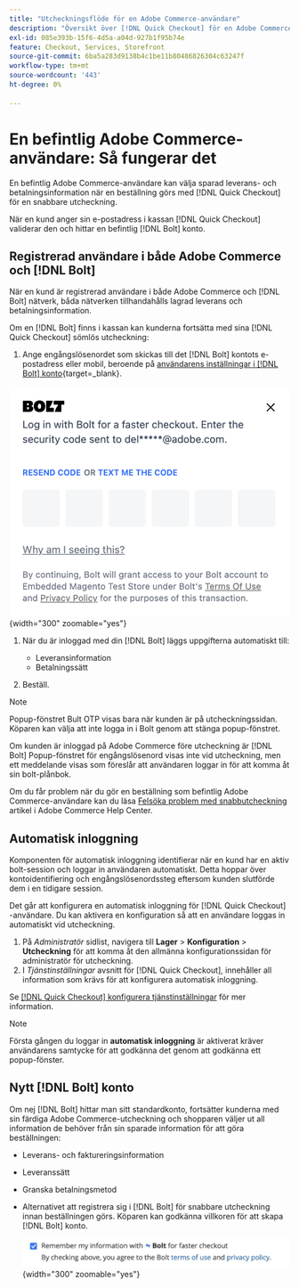 ```yaml
---
title: "Utcheckningsflöde för en Adobe Commerce-användare"
description: "Översikt över [!DNL Quick Checkout] för en Adobe Commerce-användare."
exl-id: 085e393b-15f6-4d5a-a04d-927b1f95b74e
feature: Checkout, Services, Storefront
source-git-commit: 6ba5a283d9138b4c1be11b80486826304c63247f
workflow-type: tm+mt
source-wordcount: '443'
ht-degree: 0%

---
```


# En befintlig Adobe Commerce-användare: Så fungerar det

En befintlig Adobe Commerce-användare kan välja sparad leverans- och betalningsinformation när en beställning görs med [!DNL Quick Checkout] för en snabbare utcheckning.

När en kund anger sin e-postadress i kassan [!DNL Quick Checkout] validerar den och hittar en befintlig [!DNL Bolt] konto.

## Registrerad användare i både Adobe Commerce och [!DNL Bolt]

När en kund är registrerad användare i både Adobe Commerce och [!DNL Bolt] nätverk, båda nätverken tillhandahålls lagrad leverans och betalningsinformation.

Om en [!DNL Bolt] finns i kassan kan kunderna fortsätta med sina [!DNL Quick Checkout] sömlös utcheckning:

1. Ange engångslösenordet som skickas till det [!DNL Bolt] kontots e-postadress eller mobil, beroende på [användarens inställningar i [!DNL Bolt] konto](https://help.bolt.com/shoppers/account/account-settings/#how-to-set-preferred-login-method){target=_blank}.

![Popup för engångslösenord](assets/new-logo-otp-email.png){width="300" zoomable="yes"}

1. När du är inloggad med din [!DNL Bolt] läggs uppgifterna automatiskt till:

   - Leveransinformation
   - Betalningssätt

1. Beställ.

>[!NOTE]
>
> Popup-fönstret Bult OTP visas bara när kunden är på utcheckningssidan. Köparen kan välja att inte logga in i Bolt genom att stänga popup-fönstret.

Om kunden är inloggad på Adobe Commerce före utcheckning är [!DNL Bolt] Popup-fönstret för engångslösenord visas inte vid utcheckning, men ett meddelande visas som föreslår att användaren loggar in för att komma åt sin bolt-plånbok.

Om du får problem när du gör en beställning som befintlig Adobe Commerce-användare kan du läsa [Felsöka problem med snabbutcheckning](https://experienceleague.adobe.com/docs/commerce-knowledge-base/kb/troubleshooting/miscellaneous/quick-checkout-issues.html) artikel i Adobe Commerce Help Center.

## Automatisk inloggning

Komponenten för automatisk inloggning identifierar när en kund har en aktiv bolt-session och loggar in användaren automatiskt. Detta hoppar över kontoidentifiering och engångslösenordssteg eftersom kunden slutförde dem i en tidigare session.

Det går att konfigurera en automatisk inloggning för [!DNL Quick Checkout] -användare. Du kan aktivera en konfiguration så att en användare loggas in automatiskt vid utcheckning.

1. På _Administratör_ sidlist, navigera till **Lager** > **Konfiguration** > **Utcheckning** för att komma åt den allmänna konfigurationssidan för administratör för utcheckning.
1. I _Tjänstinställningar_ avsnitt för [!DNL Quick Checkout], innehåller all information som krävs för att konfigurera automatisk inloggning.

Se [[!DNL Quick Checkout] konfigurera tjänstinställningar](../quick-checkout/onboarding.md#configure-service-settings) för mer information.

>[!NOTE]
>
> Första gången du loggar in **automatisk inloggning** är aktiverat kräver användarens samtycke för att godkänna det genom att godkänna ett popup-fönster.

## Nytt [!DNL Bolt] konto

Om nej [!DNL Bolt] hittar man sitt standardkonto, fortsätter kunderna med sin färdiga Adobe Commerce-utcheckning och shopparen väljer ut all information de behöver från sin sparade information för att göra beställningen:

- Leverans- och faktureringsinformation
- Leveranssätt
- Granska betalningsmetod
- Alternativet att registrera sig i [!DNL Bolt] för snabbare utcheckning innan beställningen görs. Köparen kan godkänna villkoren för att skapa [!DNL Bolt] konto.

  ![Kom ihåg [!DNL Bolt]](assets/checkbox-remember-bolt.png){width="300" zoomable="yes"}
